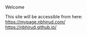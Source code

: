 Welcome

This site will be accessible from here:  
https://mypage.nbhirud.com/  
https://nbhirud.github.io/  